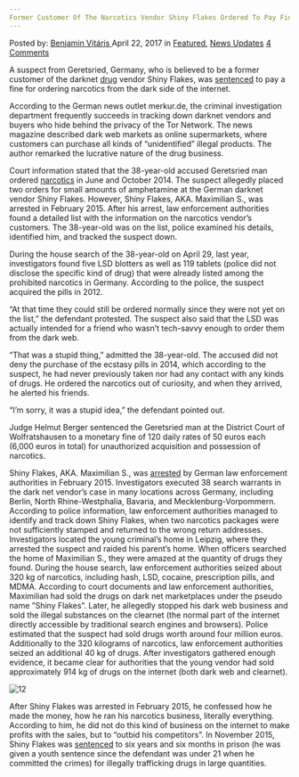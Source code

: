 ```yaml
---
Former Customer Of The Narcotics Vendor Shiny Flakes Ordered To Pay Fine
---
```

<article class="post-listing post-19331 post type-post status-publish format-standard has-post-thumbnail hentry category-deepdot-news category-news-updates tag-customer tag-fine tag-flakes tag-narcotics tag-ordered tag-pay tag-shiny tag-vendor">
    <div class="post-inner">
        <span>Posted by: <a href="https://www.deepdotweb.com/author/benjaminvi/" title="">Benjamin Vitáris </a></span>
    <span>April 22, 2017</span>
    <span>in <a href="https://www.deepdotweb.com/category/deepdot-news/" rel="category tag">Featured</a>, <a href="https://www.deepdotweb.com/category/news-updates/" rel="category tag">News Updates</a></span>
    <span><a href="https://www.deepdotweb.com/2017/04/22/former-customer-narcotics-vendor-shiny-flakes-ordered-pay-fine/#comments">4 Comments</a></span>
    </p>
    <div class="clear"></div>
    <div class="entry">
    <p>A suspect from Geretsried, Germany, who is believed to be a former customer of the darknet <a href="https://www.deepdotweb.com/tag/drugs/">drug</a> vendor Shiny Flakes, was <a href="https://www.merkur.de/lokales/wolfratshausen/geretsried-ort46843/teure-drogen-aus-darknet-8086593.html">sentenced</a> to pay a fine for ordering narcotics from the dark side of the internet.</p>
    <p>According to the German news outlet merkur.de, the criminal investigation department frequently succeeds in tracking down darknet vendors and buyers who hide behind the privacy of the Tor Network. The news magazine described dark web markets as online supermarkets, where customers can purchase all kinds of “unidentified” illegal products. The author remarked the lucrative nature of the drug business.</p>
    <p><a id="post-19331-_gjdgxs"></a> Court information stated that the 38-year-old accused Geretsried man ordered <a href="https://www.deepdotweb.com/2017/03/22/1000-investigations-started-customers-narcotics-vendor-chemical-love/">narcotics</a> in June and October 2014. The suspect allegedly placed two orders for small amounts of amphetamine at the German darknet vendor Shiny Flakes. However, Shiny Flakes, AKA. Maximilian S., was arrested in February 2015. After his arrest, law enforcement authorities found a detailed list with the information on the narcotics vendor’s customers. The 38-year-old was on the list, police examined his details, identified him, and tracked the suspect down.</p>
    <p>During the house search of the 38-year-old on April 29, last year, investigators found five LSD blotters as well as 119 tablets (police did not disclose the specific kind of drug) that were already listed among the prohibited narcotics in Germany. According to the police, the suspect acquired the pills in 2012.</p>
    <p>&#8220;At that time they could still be ordered normally since they were not yet on the list,&#8221; the defendant protested. The suspect also said that the LSD was actually intended for a friend who wasn’t tech-savvy enough to order them from the dark web.</p>
    <p>&#8220;That was a stupid thing,&#8221; admitted the 38-year-old. The accused did not deny the purchase of the ecstasy pills in 2014, which according to the suspect, he had never previously taken nor had any contact with any kinds of drugs. He ordered the narcotics out of curiosity, and when they arrived, he alerted his friends.</p>
    <p>&#8220;I&#8217;m sorry, it was a stupid idea,&#8221; the defendant pointed out.</p>
    <p>Judge Helmut Berger sentenced the Geretsried man at the District Court of Wolfratshausen to a monetary fine of 120 daily rates of 50 euros each (6,000 euros in total) for unauthorized acquisition and possession of narcotics.</p>
    <p>Shiny Flakes, AKA. Maximilian S., was <a href="https://www.deepdotweb.com/2015/03/12/shiny-flakes-bust-38-houses-raided/">arrested</a> by German law enforcement authorities in February 2015. Investigators executed 38 search warrants in the dark net vendor’s case in many locations across Germany, including Berlin, North Rhine-Westphalia, Bavaria, and Mecklenburg-Vorpommern. According to police information, law enforcement authorities managed to identify and track down Shiny Flakes, when two narcotics packages were not sufficiently stamped and returned to the wrong return addresses. Investigators located the young criminal’s home in Leipzig, where they arrested the suspect and raided his parent’s home. When officers searched the home of Maximilian S., they were amazed at the quantity of drugs they found. During the house search, law enforcement authorities seized about 320 kg of narcotics, including hash, LSD, cocaine, prescription pills, and MDMA. According to court documents and law enforcement authorities, Maximilian had sold the drugs on dark net marketplaces under the pseudo name ”Shiny Flakes”. Later, he allegedly stopped his dark web business and sold the illegal substances on the clearnet (the normal part of the internet directly accessible by traditional search engines and browsers). Police estimated that the suspect had sold drugs worth around four million euros. Additionally to the 320 kilograms of narcotics, law enforcement authorities seized an additional 40 kg of drugs. After investigators gathered enough evidence, it became clear for authorities that the young vendor had sold approximately 914 kg of drugs on the internet (both dark web and clearnet).</p>
    <p><img class="wp-image-19337 aligncenter" src="https://www.deepdotweb.com/wp-content/uploads/2017/04/12.jpeg" alt="12" srcset="https://www.deepdotweb.com/wp-content/uploads/2017/04/12.jpeg 770w, https://www.deepdotweb.com/wp-content/uploads/2017/04/12-300x225.jpeg 300w" sizes="(max-width: 770px) 100vw, 770px" /></p>
    <p>After Shiny Flakes was arrested in February 2015, he confessed how he made the money, how he ran his narcotics business, literally everything. According to him, he did not do this kind of business on the internet to make profits with the sales, but to “outbid his competitors”. In November 2015, Shiny Flakes was <a href="https://www.deepdotweb.com/2015/11/07/shiny-flakes-sentenced-to-7-years/">sentenced</a> to six years and six months in prison (he was given a youth sentence since the defendant was under 21 when he committed the crimes) for illegally trafficking drugs in large quantities.</p>
    </div>
    <span style="display:none"><a href="https://www.deepdotweb.com/tag/customer/" rel="tag">customer</a> <a href="https://www.deepdotweb.com/tag/fine/" rel="tag">fine</a> <a href="https://www.deepdotweb.com/tag/flakes/" rel="tag">flakes</a> <a href="https://www.deepdotweb.com/tag/narcotics/" rel="tag">narcotics</a> <a href="https://www.deepdotweb.com/tag/ordered/" rel="tag">ordered</a> <a href="https://www.deepdotweb.com/tag/pay/" rel="tag">pay</a> <a href="https://www.deepdotweb.com/tag/shiny/" rel="tag">shiny</a> <a href="https://www.deepdotweb.com/tag/vendor/" rel="tag">vendor</a></span> <span style="display:none" class="updated">2017-04-22</span>
    <div style="display:none" class="vcard author" itemprop="author" itemscope itemtype="http://schema.org/Person"><strong class="fn" itemprop="name"><a href="https://www.deepdotweb.com/author/benjaminvi/" title="Posts by Benjamin Vitáris" rel="author">Benjamin Vitáris</a></strong></div>
    </div>
</article>

